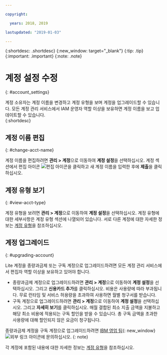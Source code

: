 ```yaml
---

copyright:

  years: 2018, 2019

lastupdated: "2019-01-03" 

---
```


{:shortdesc: .shortdesc}
{:new_window: target="_blank"}
{:tip: .tip}
{:important: .important}
{:note: .note}


# 계정 설정 수정
{: #account_settings}

계정 소유자는 계정 이름을 변경하고 계정 유형을 보며 계정을 업그레이드할 수 있습니다. 모든 계정 관리 서비스에서 IAM 운영자 역할 이상을 보유하면 계정 이름을 보고 업데이트할 수 있습니다.  
{:shortdesc}

## 계정 이름 편집
{: #change-acct-name}

계정 이름을 편집하려면 **관리 > 계정**으로 이동하여 **계정 설정**을 선택하십시오. 계정 섹션에서 편집 아이콘 ![편집 아이콘](../icons/edit-tagging.svg)을 클릭하고 새 계정 이름을 입력한 후에 **제출**을 클릭하십시오. 

## 계정 유형 보기
{: #view-acct-type}

계정 유형을 보려면 **관리 > 계정**으로 이동하여 **계정 설정**을 선택하십시오. 계정 유형에 대한 세부사항은 계정 유형 섹션에 나열되어 있습니다. 서로 다른 계정에 대한 자세한 정보는 [계정 유형](/docs/account/index.html#accounts)을 참조하십시오. 

## 계정 업그레이드
{: #upgrading-account}

Lite 계정을 종량과금제 또는 구독 계정으로 업그레이드하려면 모든 계정 관리 서비스에서 편집자 역할 이상을 보유하고 있어야 합니다.  
  * 종량과금제 계정으로 업그레이드하려면 **관리 > 계정**으로 이동하여 **계정 설정**을 선택하십시오. 그리고 **신용카드 추가**를 클릭하십시오. 비용은 사용량에 따라 부과됩니다. 무료 런타임 및 서비스 허용량을 초과하여 사용하면 월별 청구서를 받습니다.
  * 구독 계정으로 업그레이드하려면 **관리 > 계정**으로 이동하여 **계정 설정**을 선택하십시오. 그리고 **자세히 보기**를 클릭하십시오. 매월 결합된 최소 지출 금액을 지불하고 해당 최소 비용에 적용되는 구독 할인을 받을 수 있습니다. 총 구독 금액을 초과한 사용량에 대해 할인되지 않은 요금이 청구됩니다.

종량과금제 계정을 구독 계정으로 업그레이드하려면 [IBM 영업 팀](https://www.ibm.com/cloud-computing/bluemix/contact-us){: new_window} ![외부 링크 아이콘](../icons/launch-glyph.svg "외부 링크 아이콘")에 문의하십시오.
{: note}

각 계정에 포함된 내용에 대한 자세한 정보는 [계정 유형](/docs/account/index.html#accounts)을 참조하십시오. 
